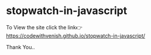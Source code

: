# stopwatch-in-javascript

To View the site click the link👉
https://codewithvenish.github.io/stopwatch-in-javascript/

Thank You..
